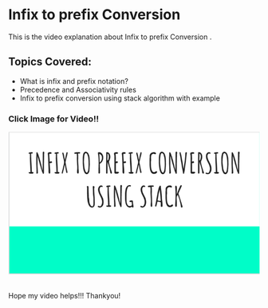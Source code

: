 # Infix to prefix Conversion
This is the video explanation about Infix to prefix Conversion .
## Topics Covered:
- What is infix and prefix notation?
- Precedence and Associativity rules
- Infix to prefix conversion using stack algorithm with example

    

### Click Image for Video!!
<a href="https://drive.google.com/file/d/1xIQ1AvRRMjcCzTtQE66572ArD1_SUMPs/view?usp=sharing"> <img src="infixToPrefixImage.png"></a>

<br>
Hope my video helps!!! Thankyou!